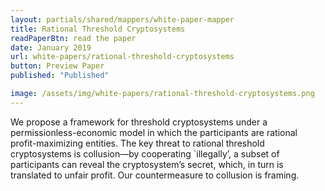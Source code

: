 ```yaml
---
layout: partials/shared/mappers/white-paper-mapper
title: Rational Threshold Cryptosystems
readPaperBtn: read the paper
date: January 2019
url: white-papers/rational-threshold-cryptosystems
button: Preview Paper
published: "Published"

image: /assets/img/white-papers/rational-threshold-cryptosystems.png
---
```


We propose a framework for threshold cryptosystems under a permissionless-economic model in which the participants are rational profit-maximizing entities. The key threat to rational threshold cryptosystems is collusion—by cooperating `illegally’, a subset of participants can reveal the cryptosystem’s secret, which, in turn is translated to unfair profit. Our countermeasure to collusion is framing.
